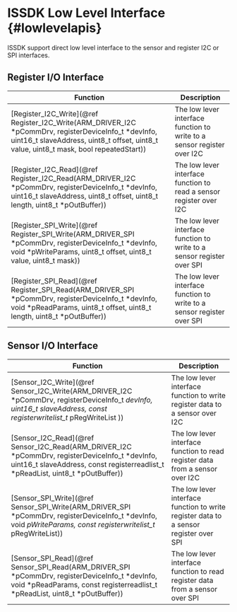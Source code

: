 ISSDK Low Level Interface         {#lowlevelapis}
=========================
<P>ISSDK support direct low level interface to the sensor and register I2C or SPI interfaces.
 
Register I/O Interface
-----------------------
Function | Description 
---------|------------
[Register_I2C_Write](@ref Register_I2C_Write(ARM_DRIVER_I2C *pCommDrv, registerDeviceInfo_t *devInfo, uint16_t slaveAddress, uint8_t offset, uint8_t value, uint8_t mask, bool repeatedStart)) | The low lever interface function to write to a sensor register over I2C
[Register_I2C_Read](@ref Register_I2C_Read(ARM_DRIVER_I2C *pCommDrv, registerDeviceInfo_t *devInfo, uint16_t slaveAddress, uint8_t offset, uint8_t length, uint8_t *pOutBuffer)) | The low lever interface function to read a sensor register over I2C
[Register_SPI_Write](@ref Register_SPI_Write(ARM_DRIVER_SPI *pCommDrv, registerDeviceInfo_t *devInfo, void *pWriteParams, uint8_t offset, uint8_t value, uint8_t mask)) | The low lever interface function to write to a sensor register over SPI
[Register_SPI_Read](@ref Register_SPI_Read(ARM_DRIVER_SPI *pCommDrv, registerDeviceInfo_t *devInfo, void *pReadParams, uint8_t offset, uint8_t length, uint8_t *pOutBuffer)) | The low lever interface function to write to a sensor register over SPI

Sensor I/O Interface
-----------------------
Function | Description 
---------|------------
[Sensor_I2C_Write](@ref Sensor_I2C_Write(ARM_DRIVER_I2C *pCommDrv, registerDeviceInfo_t *devInfo, uint16_t slaveAddress, const registerwritelist_t* pRegWriteList )) | The low lever interface function to write register data to a sensor over I2C
[Sensor_I2C_Read](@ref Sensor_I2C_Read(ARM_DRIVER_I2C *pCommDrv, registerDeviceInfo_t *devInfo, uint16_t slaveAddress, const registerreadlist_t *pReadList, uint8_t *pOutBuffer)) | The low lever interface function to read register data from a sensor over I2C
[Sensor_SPI_Write](@ref Sensor_SPI_Write(ARM_DRIVER_SPI *pCommDrv, registerDeviceInfo_t *devInfo, void *pWriteParams, const registerwritelist_t* pRegWriteList)) | The low lever interface function to write register data to a sensor register over SPI
[Sensor_SPI_Read](@ref Sensor_SPI_Read(ARM_DRIVER_SPI *pCommDrv, registerDeviceInfo_t *devInfo, void *pReadParams, const registerreadlist_t *pReadList, uint8_t *pOutBuffer)) | The low lever interface function to read register data from a sensor over SPI
